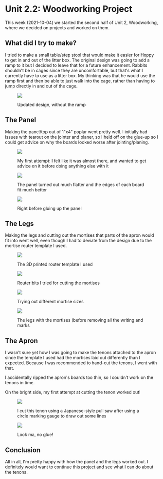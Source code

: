# Unit 2.2: Woodworking Project
This week (2021-10-04) we started the second half of Unit 2, Woodworking, where we decided on projects and worked on them. 

## What did I try to make?
I tried to make a small table/step stool that would make it easier for Hoppy to get in and out of the litter box. The original design was going to add a ramp to it but I decided to leave that for a future enhancement.  Rabbits shouldn't be in cages since they are uncomfortable, but that's what I currently have to use as a litter box.  My thinking was that he would use the ramp first and then be able to just walk into the cage, rather than having to jump directly in and out of the cage.

<figure>
  <img src="./unit-2/updated_design.png"></img>

  <figcaption><p>Updated design, without the ramp</p></figcaption>
</figure>

## The Panel
Making the panel/top out of 1"x4" poplar went pretty well. I initially had issues with tearout on the jointer and planer, so I held off on the glue-up so I could get advice on why the boards looked worse after jointing/planing.
<figure>
  <img src="./unit-2/top_first_attempt.jpg"></img>

  <figcaption><p>My first attempt: I felt like it was almost there, and wanted to get advice on it before doing anything else with it</p></figcaption>
</figure>

<figure>
  <img src="./unit-2/top_second_attempt.jpg"></img>

  <figcaption><p>The panel turned out much flatter and the edges of each board fit much better</p></figcaption>
</figure>

<figure>
  <img src="./unit-2/top_pre_glue_up.jpg"></img>

  <figcaption><p>Right before gluing up the panel</p></figcaption>
</figure>

## The Legs
Making the legs and cutting out the mortises that parts of the apron would fit into went well, even though I had to deviate from the design due to the mortise router template I used.

<figure>
  <img src="./unit-2/template_mid_print.jpg"></img>

  <figcaption><p>The 3D printed router template I used</p></figcaption>
</figure>

<figure>
  <img src="./unit-2/router_bits.jpg"></img>

  <figcaption><p>Router bits I tried for cutting the mortises</p></figcaption>
</figure>

<figure>
  <img src="./unit-2/practice_legs_and_mortises.jpg"></img>

  <figcaption><p>Trying out different mortise sizes</p></figcaption>
</figure>

<figure>
  <img src="./unit-2/legs.jpg"></img>

  <figcaption><p>The legs with the mortises (before removing all the writing and marks</p></figcaption>
</figure>

## The Apron
I wasn't sure yet how I was going to make the tenons attached to the apron since the template I used had the mortises laid out differently than I expected.  Because I was recommended to hand-cut the tenons, I went with that.

I accidentally ripped the apron's boards too thin, so I couldn't work on the tenons in time.

On the bright side, my first attempt at cutting the tenon worked out!

<figure>
  <img src="./unit-2/first_tenon.jpg"></img>

  <figcaption><p>I cut this tenon using a Japanese-style pull saw after using a circle marking gauge to draw out some lines</p></figcaption>
</figure>

<figure>
  <img src="./unit-2/first_practice_joint.jpg"></img>

  <figcaption><p>Look ma, no glue!</p></figcaption>
</figure>

## Conclusion
All in all, I'm pretty happy with how the panel and the legs worked out.  I definitely would want to continue this project and see what I can do about the tenons.
